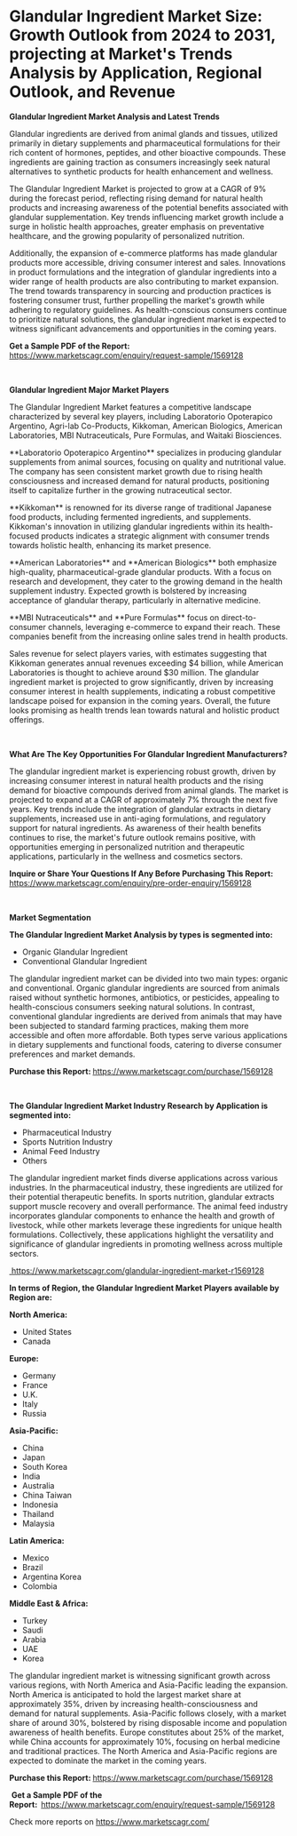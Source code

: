 <p><h1>Glandular Ingredient Market Size: Growth Outlook from 2024 to 2031, projecting at Market's Trends Analysis by Application, Regional Outlook, and Revenue</h1></p><p><strong>Glandular Ingredient Market Analysis and Latest Trends</strong></p>
<p><p>Glandular ingredients are derived from animal glands and tissues, utilized primarily in dietary supplements and pharmaceutical formulations for their rich content of hormones, peptides, and other bioactive compounds. These ingredients are gaining traction as consumers increasingly seek natural alternatives to synthetic products for health enhancement and wellness.</p><p>The Glandular Ingredient Market is projected to grow at a CAGR of 9% during the forecast period, reflecting rising demand for natural health products and increasing awareness of the potential benefits associated with glandular supplementation. Key trends influencing market growth include a surge in holistic health approaches, greater emphasis on preventative healthcare, and the growing popularity of personalized nutrition. </p><p>Additionally, the expansion of e-commerce platforms has made glandular products more accessible, driving consumer interest and sales. Innovations in product formulations and the integration of glandular ingredients into a wider range of health products are also contributing to market expansion. The trend towards transparency in sourcing and production practices is fostering consumer trust, further propelling the market's growth while adhering to regulatory guidelines. As health-conscious consumers continue to prioritize natural solutions, the glandular ingredient market is expected to witness significant advancements and opportunities in the coming years.</p></p>
<p><strong>Get a Sample PDF of the Report:&nbsp;</strong> <a href="https://www.marketscagr.com/enquiry/request-sample/1569128?utm_campaign=1999&utm_medium=2&utm_source=Github&utm_content=ia&utm_term=28122024&utm_id=glandular-ingredient">https://www.marketscagr.com/enquiry/request-sample/1569128</a></p>
<p>&nbsp;</p>
<p><strong>Glandular Ingredient Major Market Players</strong></p>
<p><p>The Glandular Ingredient Market features a competitive landscape characterized by several key players, including Laboratorio Opoterapico Argentino, Agri-lab Co-Products, Kikkoman, American Biologics, American Laboratories, MBI Nutraceuticals, Pure Formulas, and Waitaki Biosciences.</p><p>**Laboratorio Opoterapico Argentino** specializes in producing glandular supplements from animal sources, focusing on quality and nutritional value. The company has seen consistent market growth due to rising health consciousness and increased demand for natural products, positioning itself to capitalize further in the growing nutraceutical sector.</p><p>**Kikkoman** is renowned for its diverse range of traditional Japanese food products, including fermented ingredients, and supplements. Kikkoman's innovation in utilizing glandular ingredients within its health-focused products indicates a strategic alignment with consumer trends towards holistic health, enhancing its market presence.</p><p>**American Laboratories** and **American Biologics** both emphasize high-quality, pharmaceutical-grade glandular products. With a focus on research and development, they cater to the growing demand in the health supplement industry. Expected growth is bolstered by increasing acceptance of glandular therapy, particularly in alternative medicine.</p><p>**MBI Nutraceuticals** and **Pure Formulas** focus on direct-to-consumer channels, leveraging e-commerce to expand their reach. These companies benefit from the increasing online sales trend in health products.</p><p>Sales revenue for select players varies, with estimates suggesting that Kikkoman generates annual revenues exceeding $4 billion, while American Laboratories is thought to achieve around $30 million. The glandular ingredient market is projected to grow significantly, driven by increasing consumer interest in health supplements, indicating a robust competitive landscape poised for expansion in the coming years. Overall, the future looks promising as health trends lean towards natural and holistic product offerings.</p></p>
<p>&nbsp;</p>
<p><strong>What Are The Key Opportunities For Glandular Ingredient Manufacturers?</strong></p>
<p><p>The glandular ingredient market is experiencing robust growth, driven by increasing consumer interest in natural health products and the rising demand for bioactive compounds derived from animal glands. The market is projected to expand at a CAGR of approximately 7% through the next five years. Key trends include the integration of glandular extracts in dietary supplements, increased use in anti-aging formulations, and regulatory support for natural ingredients. As awareness of their health benefits continues to rise, the market's future outlook remains positive, with opportunities emerging in personalized nutrition and therapeutic applications, particularly in the wellness and cosmetics sectors.</p></p>
<p><strong>Inquire or Share Your Questions If Any Before Purchasing This Report:</strong> <a href="https://www.marketscagr.com/enquiry/pre-order-enquiry/1569128?utm_campaign=1999&utm_medium=2&utm_source=Github&utm_content=ia&utm_term=28122024&utm_id=glandular-ingredient">https://www.marketscagr.com/enquiry/pre-order-enquiry/1569128</a></p>
<p>&nbsp;</p>
<p><strong>Market Segmentation</strong></p>
<p><strong>The Glandular Ingredient Market Analysis by types is segmented into:</strong></p>
<p><ul><li>Organic Glandular Ingredient</li><li>Conventional Glandular Ingredient</li></ul></p>
<p><p>The glandular ingredient market can be divided into two main types: organic and conventional. Organic glandular ingredients are sourced from animals raised without synthetic hormones, antibiotics, or pesticides, appealing to health-conscious consumers seeking natural solutions. In contrast, conventional glandular ingredients are derived from animals that may have been subjected to standard farming practices, making them more accessible and often more affordable. Both types serve various applications in dietary supplements and functional foods, catering to diverse consumer preferences and market demands.</p></p>
<p><strong>Purchase this Report:&nbsp;</strong><a href="https://www.marketscagr.com/purchase/1569128?utm_campaign=1999&utm_medium=2&utm_source=Github&utm_content=ia&utm_term=28122024&utm_id=glandular-ingredient">https://www.marketscagr.com/purchase/1569128</a></p>
<p>&nbsp;</p>
<p><strong>The Glandular Ingredient Market Industry Research by Application is segmented into:</strong></p>
<p><ul><li>Pharmaceutical Industry</li><li>Sports Nutrition Industry</li><li>Animal Feed Industry</li><li>Others</li></ul></p>
<p><p>The glandular ingredient market finds diverse applications across various industries. In the pharmaceutical industry, these ingredients are utilized for their potential therapeutic benefits. In sports nutrition, glandular extracts support muscle recovery and overall performance. The animal feed industry incorporates glandular components to enhance the health and growth of livestock, while other markets leverage these ingredients for unique health formulations. Collectively, these applications highlight the versatility and significance of glandular ingredients in promoting wellness across multiple sectors.</p></p>
<p><a href="https://www.marketscagr.com/glandular-ingredient-market-r1569128?utm_campaign=1999&utm_medium=2&utm_source=Github&utm_content=ia&utm_term=28122024&utm_id=glandular-ingredient">&nbsp;https://www.marketscagr.com/glandular-ingredient-market-r1569128</a></p>
<p><strong>In terms of Region, the Glandular Ingredient Market Players available by Region are:</strong></p>
<p>
    <p> <strong> North America: </strong>
        <ul>
            <li>United States</li>
            <li>Canada</li>
        </ul>
        </p> 
    <p> <strong> Europe: </strong>
        <ul>
            <li>Germany</li>
            <li>France</li>
            <li>U.K.</li>
            <li>Italy</li>
            <li>Russia</li>
        </ul>
        </p> 
    <p> <strong> Asia-Pacific: </strong>
        <ul>
            <li>China</li>
            <li>Japan</li>
            <li>South Korea</li>
            <li>India</li>
            <li>Australia</li>
            <li>China Taiwan</li>
            <li>Indonesia</li>
            <li>Thailand</li>
            <li>Malaysia</li>
        </ul>
        </p> 
    <p> <strong> Latin America: </strong>
        <ul>
            <li>Mexico</li>
            <li>Brazil</li>
            <li>Argentina Korea</li>
            <li>Colombia</li>
        </ul>
        </p> 
    <p> <strong> Middle East & Africa: </strong>
        <ul>
            <li>Turkey</li>
            <li>Saudi</li>
            <li>Arabia</li>
            <li>UAE</li>
            <li>Korea</li>
        </ul>
    </p>
    </p>
<p><p>The glandular ingredient market is witnessing significant growth across various regions, with North America and Asia-Pacific leading the expansion. North America is anticipated to hold the largest market share at approximately 35%, driven by increasing health-consciousness and demand for natural supplements. Asia-Pacific follows closely, with a market share of around 30%, bolstered by rising disposable income and population awareness of health benefits. Europe constitutes about 25% of the market, while China accounts for approximately 10%, focusing on herbal medicine and traditional practices. The North America and Asia-Pacific regions are expected to dominate the market in the coming years.</p></p>
<p><strong>Purchase this Report: </strong><a href="https://www.marketscagr.com/purchase/1569128?utm_campaign=1999&utm_medium=2&utm_source=Github&utm_content=ia&utm_term=28122024&utm_id=glandular-ingredient">https://www.marketscagr.com/purchase/1569128</a></p>
<p>&nbsp;<strong>Get a Sample PDF of the Report:&nbsp;&nbsp;</strong><a href="https://www.marketscagr.com/enquiry/request-sample/1569128?utm_campaign=1999&utm_medium=2&utm_source=Github&utm_content=ia&utm_term=28122024&utm_id=glandular-ingredient">https://www.marketscagr.com/enquiry/request-sample/1569128</a></p>
<p><strong></strong></p>
<p>Check more reports on <a href="https://www.marketscagr.com/?utm_campaign=1999&utm_medium=2&utm_source=Github&utm_content=ia&utm_term=28122024&utm_id=glandular-ingredient">https://www.marketscagr.com/</a></p>